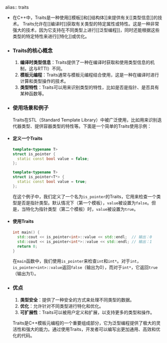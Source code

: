 alias:: traits

- 在C++中，Traits是一种使用[[模板]]和[[结构体]]来提供有关[[类型信息]]的技术。
  Traits允许在[[编译时]]获取有关类型的特定属性或特性。这是一种非常强大的技术，因为它支持在不同类型上进行[[泛型编程]]，同时还能根据这些类型的特定特性来进行[[特化]]或优化。
- ### Traits的核心概念
  1. **编译时类型信息**：Traits提供了一种在编译时获取和使用类型信息的机制，这与RTTI）不同。
  2. **模板元编程**：Traits通常与模板元编程结合使用，这是一种在编译时进行计算和类型操作的技术。
  3. **类型特性**：Traits可以用来识别类型的特性，比如是否是指针、是否具有某种函数等。
- ### 使用场景和例子
  
  Traits在STL（Standard Template Library）中被广泛使用，比如用来识别迭代器类型、提供容器类型的特性等。下面是一个简单的Traits使用示例：
- #### 定义一个Traits
  
  ```cpp
  template<typename T>
  struct is_pointer {
    static const bool value = false;
  };
  
  template<typename T>
  struct is_pointer<T*> {
    static const bool value = true;
  };
  ```
  
  在这个例子中，我们定义了一个名为`is_pointer`的Traits，它用来检查一个类型是否是指针类型。默认情况下（第一个模板），`value`被设置为`false`。但是，当特化为指针类型（第二个模板）时，`value`被设置为`true`。
- #### 使用Traits
  
  ```cpp
  int main() {
    std::cout << is_pointer<int>::value << std::endl;  // 输出：0
    std::cout << is_pointer<int*>::value << std::endl; // 输出：1
    return 0;
  }
  ```
  
  在`main`函数中，我们使用`is_pointer`来检查`int`和`int*`。对于`int`，`is_pointer<int>::value`返回`false`（输出为0），而对于`int*`，它返回`true`（输出为1）。
- ### 优点
  
  1. **类型安全**：提供了一种安全的方式来处理不同类型的数据。
  2. **优化**：允许针对不同类型进行特化和优化。
  3. **可扩展性**：Traits可以被用户定义和扩展，以支持更多的类型和操作。
  
  Traits是C++模板元编程的一个重要组成部分，它为泛型编程提供了极大的灵活性和强大的能力。通过使用Traits，开发者可以编写出更加通用、高效和优化的代码。